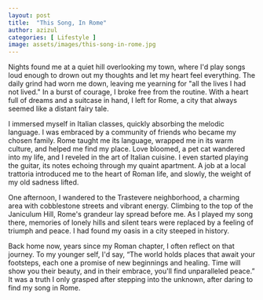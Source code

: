 ```yaml
---
layout: post
title:  "This Song, In Rome"
author: azizul
categories: [ Lifestyle ]
image: assets/images/this-song-in-rome.jpg
---
```


Nights found me at a quiet hill overlooking my town, where I'd play songs loud enough to drown out my thoughts and let my heart feel everything. The daily grind had worn me down, leaving me yearning for "all the lives I had not lived." In a burst of courage, I broke free from the routine. With a heart full of dreams and a suitcase in hand, I left for Rome, a city that always seemed like a distant fairy tale.

I immersed myself in Italian classes, quickly absorbing the melodic language. I was embraced by a community of friends who became my chosen family. Rome taught me its language, wrapped me in its warm culture, and helped me find my place. Love bloomed, a pet cat wandered into my life, and I reveled in the art of Italian cuisine. I even started playing the guitar, its notes echoing through my quaint apartment. A job at a local trattoria introduced me to the heart of Roman life, and slowly, the weight of my old sadness lifted.

One afternoon, I wandered to the Trastevere neighborhood, a charming area with cobblestone streets and vibrant energy. Climbing to the top of the Janiculum Hill, Rome's grandeur lay spread before me. As I played my song there, memories of lonely hills and silent tears were replaced by a feeling of triumph and peace. I had found my oasis in a city steeped in history.

Back home now, years since my Roman chapter, I often reflect on that journey. To my younger self, I'd say, “The world holds places that await your footsteps, each one a promise of new beginnings and healing. Time will show you their beauty, and in their embrace, you'll find unparalleled peace.” It was a truth I only grasped after stepping into the unknown, after daring to find my song in Rome.
